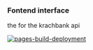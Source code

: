 ### Fontend interface  
the for the krachbank api

[![pages-build-deployment](https://github.com/FloortjeTjeertes/KrachBankFrontend/actions/workflows/pages/pages-build-deployment/badge.svg)](https://github.com/FloortjeTjeertes/KrachBankFrontend/actions/workflows/pages/pages-build-deployment)
